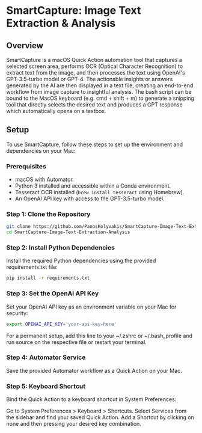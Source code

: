 # SmartCapture: Image Text Extraction & Analysis

## Overview
SmartCapture is a macOS Quick Action automation tool that captures a selected screen area, performs OCR (Optical Character Recognition) to extract text from the image, and then processes the text using OpenAI's GPT-3.5-turbo model or GPT-4. The actionable insights or answers generated by the AI are then displayed in a text file, creating an end-to-end workflow from image capture to insightful analysis. The bash script can be bound to the MacOS keyboard (e.g. cmd + shift + m) to generate a snipping tool that directly selects the desired text and produces a GPT response which automatically opens on a textbox.

## Setup
To use SmartCapture, follow these steps to set up the environment and dependencies on your Mac:

### Prerequisites
- macOS with Automator.
- Python 3 installed and accessible within a Conda environment.
- Tesseract OCR installed (`brew install tesseract` using Homebrew).
- An OpenAI API key with access to the GPT-3.5-turbo model.

### Step 1: Clone the Repository
```bash
git clone https://github.com/PanosKolyvakis/SmartCapture-Image-Text-Extraction-Analysis
cd SmartCapture-Image-Text-Extraction-Analysis
```

### Step 2: Install Python Dependencies
Install the required Python dependencies using the provided requirements.txt file:

```bash
pip install -r requirements.txt
```
### Step 3: Set the OpenAI API Key
Set your OpenAI API key as an environment variable on your Mac for security:

```bash
export OPENAI_API_KEY='your-api-key-here'
```
For a permanent setup, add this line to your ~/.zshrc or ~/.bash_profile and run source on the respective file or restart your terminal.

### Step 4: Automator Service
Save the provided Automator workflow as a Quick Action on your Mac.

### Step 5: Keyboard Shortcut
Bind the Quick Action to a keyboard shortcut in System Preferences:

Go to System Preferences > Keyboard > Shortcuts.
Select Services from the sidebar and find your saved Quick Action.
Add a Shortcut by clicking on none and then pressing your desired key combination.


